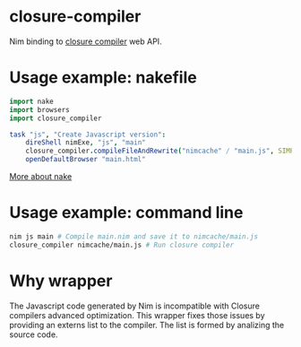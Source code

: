 # closure-compiler
Nim binding to [closure compiler](http://closure-compiler.appspot.com) web API.

# Usage example: nakefile
```Nim
import nake
import browsers
import closure_compiler

task "js", "Create Javascript version":
    direShell nimExe, "js", "main"
    closure_compiler.compileFileAndRewrite("nimcache" / "main.js", SIMPLE_OPTIMIZATIONS)
    openDefaultBrowser "main.html"
```
[More about nake](https://github.com/fowlmouth/nake)

# Usage example: command line
```sh
nim js main # Compile main.nim and save it to nimcache/main.js
closure_compiler nimcache/main.js # Run closure compiler
```

# Why wrapper
The Javascript code generated by Nim is incompatible with Closure compilers advanced
optimization. This wrapper fixes those issues by providing an externs list to the compiler.
The list is formed by analizing the source code.

